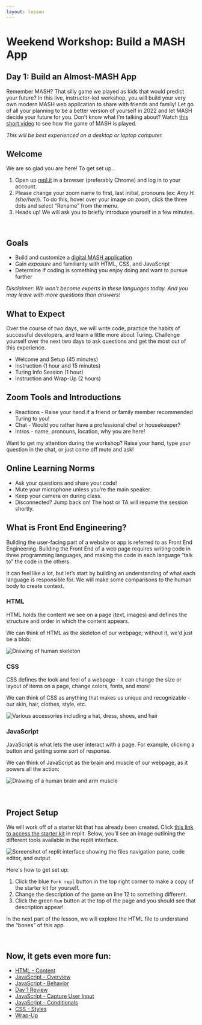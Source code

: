 ```yaml
---
layout: lesson
---
```


# Weekend Workshop: Build a MASH App

## Day 1: Build an Almost-MASH App
Remember MASH? That silly game we played as kids that would predict your future? In this live, instructor-led workshop, you will build your very own modern MASH web application to share with friends and family! Let go of all your planning to be a better version of yourself in 2022 and let MASH decide your future for you. Don’t know what I’m talking about? Watch <a target="blank" href="https://www.youtube.com/watch?v=vFPxE3KnVro&t=4s">this short video</a> to see how the game of MASH is played.

_This will be best experienced on a desktop or laptop computer._

## Welcome

We are so glad you are here! To get set up...
1. Open up <a target="blank" href="https://replit.com/~">repl.it</a> in a browser (preferably Chrome) and log in to your account.
1. Please change your zoom name to first, last initial, pronouns (ex: _Amy H. (she/her)_). To do this, hover over your image on zoom, click the three dots and select “Rename” from the menu.
1. Heads up! We will ask you to briefly introduce yourself in a few minutes.
<br>

## Goals
- Build and customize a <a target="blank" href="https://replit.com/@turingschool/mash-checkpoint-6#script.js">digital MASH application</a>
- Gain _exposure_ and familiarity with HTML, CSS, and JavaScript
- Determine if coding is something you enjoy doing and want to pursue further

_Disclaimer: We won't become experts in these languages today. And you may leave with more questions than answers!_
<br>

## What to Expect
Over the course of two days, we will write code, practice the habits of successful developers, and learn a little more about Turing. Challenge yourself over the next two days to ask questions and get the most out of this experience. 
- Welcome and Setup (45 minutes)
- Instruction (1 hour and 15 minutes)
- Turing Info Session (1 hour)
- Instruction and Wrap-Up (2 hours)


## Zoom Tools and Introductions
- Reactions - Raise your hand if a friend or family member recommended Turing to you!
- Chat - Would you rather have a professional chef or housekeeper?
- Intros - name, pronouns, location, why you are here!

Want to get my attention during the workshop? Raise your hand, type your question in the chat, or just come off mute and ask!

## Online Learning Norms
- Ask your questions and share your code!
- Mute your microphone unless you’re the main speaker.
- Keep your camera on during class.
- Disconnected? Jump back on! The host or TA will resume the session shortly.

## What is Front End Engineering?

Building the user-facing part of a website or app is referred to as Front End Engineering. Building the Front End of a web page requires writing code in three programming languages, and making the code in each language “talk to” the code in the others.

It can feel like a lot, but let’s start by building an understanding of what each language is responsible for. We will make some comparisons to the human body to create context.

<section class="data-type-cards language-cards">
  <div>
    <h3>HTML</h3>
    <p>HTML holds the content we see on a page (text, images) and defines the structure and order in which the content appears.</p>
    <p>We can think of HTML as the skeleton of our webpage; without it, we'd just be a blob:</p>
    <img src="./assets/html.png" alt="Drawing of human skeleton" />
  </div>

  <div>
    <h3>CSS</h3>
    <p>CSS defines the look and feel of a webpage - it can change the size or layout of items on a page, change colors, fonts, and more!</p>
    <p>We can think of CSS as anything that makes us unique and recognizable - our skin, hair, clothes, style, etc.</p>
    <img src="./assets/css.png" alt="Various accessories including a hat, dress, shoes, and hair" />
  </div>

  <div>
    <h3>JavaScript</h3>
    <p>JavaScript is what lets the user interact with a page. For example, clicking a button and getting some sort of response.</p>
    <p>We can think of JavaScript as the brain and muscle of our webpage, as it powers all the action:</p>
    <img src="./assets/js.png" alt="Drawing of a human brain and arm muscle" />
  </div>
</section>
<br><br>

## Project Setup

We will work off of a starter kit that has already been created. Click [this link to access the starter kit](https://replit.com/@turingschool/mash-starter-kit#index.html) in replit. Below, you’ll see an image outlining the different tools available in the replit interface.

<img src="./assets/replit-interface.png" alt="Screenshot of replit interface showing the files navigation pane, code editor, and output">

Here's how to get set up:
1. Click the blue `Fork repl` button in the top right corner to make a copy of the starter kit for yourself.
1. Change the description of the game on line 12 to something different.
1. Click the green `Run` button at the top of the page and you should see that description appear!

In the next part of the lesson, we will explore the HTML file to understand the “bones” of this app.

<br>

## Now, it gets even more fun:
- [HTML - Content](./html)
- [JavaScript - Overview](./js-1)
- [JavaScript - Behavior](./js-2)
- [Day 1 Review](./review)
- [JavaScript - Capture User Input](./js-3)
- [JavaScript - Conditionals](./js-4)
- [CSS - Styles](./css)
- [Wrap-Up](./wrap-up)
